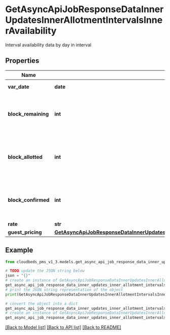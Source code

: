 # GetAsyncApiJobResponseDataInnerUpdatesInnerAllotmentIntervalsInnerAvailability

Interval availability data by day in interval

## Properties

Name | Type | Description | Notes
------------ | ------------- | ------------- | -------------
**var_date** | **date** | Day within interval | [optional] 
**block_remaining** | **int** | Number of units remaining for the room type for this day | [optional] 
**block_allotted** | **int** | Total number of units available for the room type for this day | [optional] 
**block_confirmed** | **int** | Number of units booked for the room type for this day | [optional] 
**rate** | **str** | the price | [optional] 
**guest_pricing** | [**GetAsyncApiJobResponseDataInnerUpdatesInnerAllotmentIntervalsInnerAvailabilityGuestPricing**](GetAsyncApiJobResponseDataInnerUpdatesInnerAllotmentIntervalsInnerAvailabilityGuestPricing.md) |  | [optional] 

## Example

```python
from cloudbeds_pms_v1_3.models.get_async_api_job_response_data_inner_updates_inner_allotment_intervals_inner_availability import GetAsyncApiJobResponseDataInnerUpdatesInnerAllotmentIntervalsInnerAvailability

# TODO update the JSON string below
json = "{}"
# create an instance of GetAsyncApiJobResponseDataInnerUpdatesInnerAllotmentIntervalsInnerAvailability from a JSON string
get_async_api_job_response_data_inner_updates_inner_allotment_intervals_inner_availability_instance = GetAsyncApiJobResponseDataInnerUpdatesInnerAllotmentIntervalsInnerAvailability.from_json(json)
# print the JSON string representation of the object
print(GetAsyncApiJobResponseDataInnerUpdatesInnerAllotmentIntervalsInnerAvailability.to_json())

# convert the object into a dict
get_async_api_job_response_data_inner_updates_inner_allotment_intervals_inner_availability_dict = get_async_api_job_response_data_inner_updates_inner_allotment_intervals_inner_availability_instance.to_dict()
# create an instance of GetAsyncApiJobResponseDataInnerUpdatesInnerAllotmentIntervalsInnerAvailability from a dict
get_async_api_job_response_data_inner_updates_inner_allotment_intervals_inner_availability_from_dict = GetAsyncApiJobResponseDataInnerUpdatesInnerAllotmentIntervalsInnerAvailability.from_dict(get_async_api_job_response_data_inner_updates_inner_allotment_intervals_inner_availability_dict)
```
[[Back to Model list]](../README.md#documentation-for-models) [[Back to API list]](../README.md#documentation-for-api-endpoints) [[Back to README]](../README.md)


